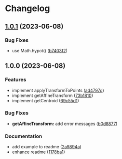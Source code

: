 # Changelog

## [1.0.1](https://github.com/mljs/affine-transform/compare/v1.0.0...v1.0.1) (2023-06-08)


### Bug Fixes

* use Math.hypot() ([b7403f2](https://github.com/mljs/affine-transform/commit/b7403f22736e50b77ecf62eb94699973847df634))

## 1.0.0 (2023-06-08)


### Features

* implement applyTransformToPoints ([ad4797d](https://github.com/mljs/affine-transform/commit/ad4797df66daaf641c1c734ae0306c2e51f6675d))
* implement getAffineTransform ([73b1810](https://github.com/mljs/affine-transform/commit/73b18109e7168fd13fe08447a8bd1209738ef6fc))
* implement getCentroid ([69c55d1](https://github.com/mljs/affine-transform/commit/69c55d1d665d72a6db849610c858e17720baa0bf))


### Bug Fixes

* **getAffineTransform:** add error messages ([b0d8877](https://github.com/mljs/affine-transform/commit/b0d887717a3f9f850f2da4e99377b05a4e74f747))


### Documentation

* add example to readme ([2a9894a](https://github.com/mljs/affine-transform/commit/2a9894a9a71d7f42d6152534fdfd532d4212244a))
* enhance readme ([1178ba1](https://github.com/mljs/affine-transform/commit/1178ba1642fe58b3595d2b84d20d71712d13c62d))
